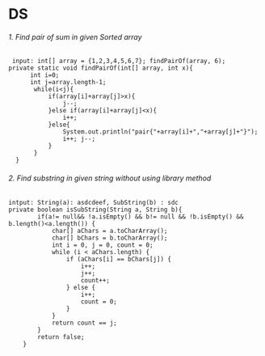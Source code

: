 # DS
 
 
 ###### 1. Find pair of sum in given Sorted array
     input: int[] array = {1,2,3,4,5,6,7}; findPairOf(array, 6);
    private static void findPairOf(int[] array, int x){
          int i=0;
          int j=array.length-1;
           while(i<j){
               if(array[i]+array[j]>x){
                   j--;
               }else if(array[i]+array[j]<x){
                   i++;
               }else{
                   System.out.println("pair{"+array[i]+","+array[j]+"}");
                   i++; j--;
               }
           }
      }
   
###### 2. Find substring in given string without using library method
    intput: String(a): asdcdeef, SubString(b) : sdc 
    private boolean isSubString(String a, String b){
            if(a!= null&& !a.isEmpty() && b!= null && !b.isEmpty() && b.length()<a.length()) {
                char[] aChars = a.toCharArray();
                char[] bChars = b.toCharArray();
                int i = 0, j = 0, count = 0;
                while (i < aChars.length) {
                    if (aChars[i] == bChars[j]) {
                        i++;
                        j++;
                        count++;
                    } else {
                        i++;
                        count = 0;
                    }
                }
                return count == j;
            }
            return false;
        }
